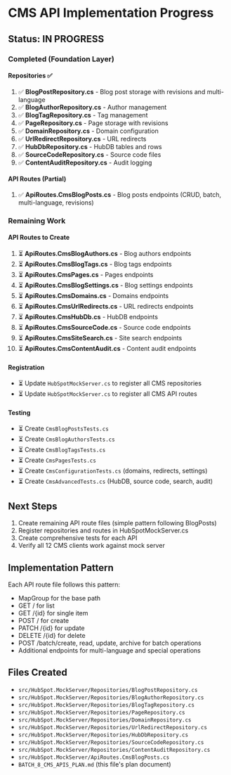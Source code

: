 # CMS API Implementation Progress

## Status: IN PROGRESS

### Completed (Foundation Layer)

#### Repositories ✅
1. ✅ **BlogPostRepository.cs** - Blog post storage with revisions and multi-language
2. ✅ **BlogAuthorRepository.cs** - Author management
3. ✅ **BlogTagRepository.cs** - Tag management
4. ✅ **PageRepository.cs** - Page storage with revisions
5. ✅ **DomainRepository.cs** - Domain configuration
6. ✅ **UrlRedirectRepository.cs** - URL redirects
7. ✅ **HubDbRepository.cs** - HubDB tables and rows
8. ✅ **SourceCodeRepository.cs** - Source code files
9. ✅ **ContentAuditRepository.cs** - Audit logging

#### API Routes (Partial)
1. ✅ **ApiRoutes.CmsBlogPosts.cs** - Blog posts endpoints (CRUD, batch, multi-language, revisions)

### Remaining Work

#### API Routes to Create
1. ⏳ **ApiRoutes.CmsBlogAuthors.cs** - Blog authors endpoints
2. ⏳ **ApiRoutes.CmsBlogTags.cs** - Blog tags endpoints
3. ⏳ **ApiRoutes.CmsPages.cs** - Pages endpoints
4. ⏳ **ApiRoutes.CmsBlogSettings.cs** - Blog settings endpoints
5. ⏳ **ApiRoutes.CmsDomains.cs** - Domains endpoints
6. ⏳ **ApiRoutes.CmsUrlRedirects.cs** - URL redirects endpoints
7. ⏳ **ApiRoutes.CmsHubDb.cs** - HubDB endpoints
8. ⏳ **ApiRoutes.CmsSourceCode.cs** - Source code endpoints
9. ⏳ **ApiRoutes.CmsSiteSearch.cs** - Site search endpoints
10. ⏳ **ApiRoutes.CmsContentAudit.cs** - Content audit endpoints

#### Registration
- ⏳ Update `HubSpotMockServer.cs` to register all CMS repositories
- ⏳ Update `HubSpotMockServer.cs` to register all CMS API routes

#### Testing
- ⏳ Create `CmsBlogPostsTests.cs`
- ⏳ Create `CmsBlogAuthorsTests.cs`
- ⏳ Create `CmsBlogTagsTests.cs`
- ⏳ Create `CmsPagesTests.cs`
- ⏳ Create `CmsConfigurationTests.cs` (domains, redirects, settings)
- ⏳ Create `CmsAdvancedTests.cs` (HubDB, source code, search, audit)

## Next Steps

1. Create remaining API route files (simple pattern following BlogPosts)
2. Register repositories and routes in HubSpotMockServer.cs
3. Create comprehensive tests for each API
4. Verify all 12 CMS clients work against mock server

## Implementation Pattern

Each API route file follows this pattern:
- MapGroup for the base path
- GET / for list
- GET /{id} for single item
- POST / for create
- PATCH /{id} for update
- DELETE /{id} for delete
- POST /batch/create, read, update, archive for batch operations
- Additional endpoints for multi-language and special operations

## Files Created
- `src/HubSpot.MockServer/Repositories/BlogPostRepository.cs`
- `src/HubSpot.MockServer/Repositories/BlogAuthorRepository.cs`
- `src/HubSpot.MockServer/Repositories/BlogTagRepository.cs`
- `src/HubSpot.MockServer/Repositories/PageRepository.cs`
- `src/HubSpot.MockServer/Repositories/DomainRepository.cs`
- `src/HubSpot.MockServer/Repositories/UrlRedirectRepository.cs`
- `src/HubSpot.MockServer/Repositories/HubDbRepository.cs`
- `src/HubSpot.MockServer/Repositories/SourceCodeRepository.cs`
- `src/HubSpot.MockServer/Repositories/ContentAuditRepository.cs`
- `src/HubSpot.MockServer/ApiRoutes.CmsBlogPosts.cs`
- `BATCH_8_CMS_APIS_PLAN.md` (this file's plan document)
